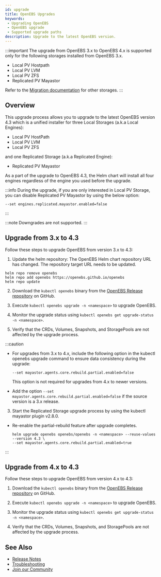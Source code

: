```yaml
---
id: upgrade
title: OpenEBS Upgrades
keywords:
 - Upgrading OpenEBS
 - OpenEBS upgrade
 - Supported upgrade paths
description: Upgrade to the latest OpenEBS version.
---
```


:::important
The upgrade from OpenEBS 3.x to OpenEBS 4.x is supported only for the following storages installed from OpenEBS 3.x.

- Local PV Hostpath
- Local PV LVM
- Local PV ZFS
- Replicated PV Mayastor

Refer to the [Migration documentation](../user-guides/data-migration/migration-overview.md) for other storages.
:::

## Overview

This upgrade process allows you to upgrade to the latest OpenEBS version 4.3 which is a unified installer for three Local Storages (a.k.a Local Engines):
- Local PV HostPath
- Local PV LVM 
- Local PV ZFS 

and one Replicated Storage (a.k.a Replicated Engine):
- Replicated PV Mayastor

As a part of the upgrade to OpenEBS 4.3, the Helm chart will install all four engines regardless of the engine you used before the upgrade. 

:::info
During the upgrade, if you are only interested in Local PV Storage, you can disable Replicated PV Mayastor by using the below option:

```
--set engines.replicated.mayastor.enabled=false
```
:::

:::note
Downgrades are not supported.
:::

## Upgrade from 3.x to 4.3

Follow these steps to upgrade OpenEBS from version 3.x to 4.3:

1. Update the helm repository: The OpenEBS Helm chart repository URL has changed. The repository target URL needs to be updated.

```
helm repo remove openebs
helm repo add openebs https://openebs.github.io/openebs
helm repo update
```

2. Download the `kubectl openebs` binary from the [OpenEBS Release repository](https://github.com/openebs/openebs/releases) on GitHub.

3. Execute `kubectl openebs upgrade -n <namespace>` to upgrade OpenEBS.

4. Monitor the upgrade status using `kubectl openebs get upgrade-status -n <namespace>`.

5. Verify that the CRDs, Volumes, Snapshots, and StoragePools are not affected by the upgrade process.

:::caution
- For upgrades from 3.x to 4.x, include the following option in the kubectl openebs upgrade command to ensure data consistency during the upgrade:

  ```
  --set mayastor.agents.core.rebuild.partial.enabled=false
  ```

  This option is not required for upgrades from 4.x to newer versions.

- Add the option `--set mayastor.agents.core.rebuild.partial.enabled=false` if the source version is a 3.x release.

3. Start the Replicated Storage upgrade process by using the kubectl mayastor plugin v2.8.0.

- Re-enable the partial-rebuild feature after upgrade completes.

  ```
  helm upgrade openebs openebs/openebs -n <namespace> --reuse-values --version 4.3 \
  --set mayastor.agents.core.rebuild.partial.enabled=true
  ```
:::

## Upgrade from 4.x to 4.3

Follow these steps to upgrade OpenEBS from version 4.x to 4.3:

1. Download the `kubectl openebs` binary from the [OpenEBS Release repository](https://github.com/openebs/openebs/releases) on GitHub.

2. Execute `kubectl openebs upgrade -n <namespace>` to upgrade OpenEBS.

3. Monitor the upgrade status using `kubectl openebs get upgrade-status -n <namespace>`.

4. Verify that the CRDs, Volumes, Snapshots, and StoragePools are not affected by the upgrade process.

## See Also

- [Release Notes](../releases.md)
- [Troubleshooting](../troubleshooting/troubleshooting-local-storage.md)
- [Join our Community](../community.md)